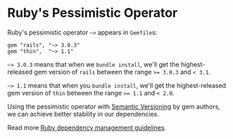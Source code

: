 # Ruby's Pessimistic Operator

Ruby's pessimistic operator `~>` appears in `Gemfile`s:

```
gem "rails", "~> 3.0.3"
gem "thin",  "~> 1.1"
```

`~> 3.0.3` means that when we `bundle install`,
we'll get the highest-released gem version of `rails`
between the range `>= 3.0.3` and `< 3.1`.

`~> 1.1` means that when you `bundle install`,
we'll get the highest-released gem version of `thin`
between the range `>= 1.1` and `< 2.0`.

Using the pessimistic operator with [Semantic Versioning] by gem authors,
we can achieve better stability in our dependencies.

[Semantic Versioning]: http://semver.org/

Read more [Ruby dependency management guidelines][guidelines].

[guidelines]: https://github.com/thoughtbot/guides/tree/master/best-practices#bundler
